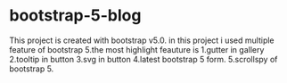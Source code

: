 # bootstrap-5-blog
This project is created with bootstrap v5.0.
in this project i used multiple feature of bootstrap 5.the most highlight feauture is 
1.gutter in gallery 
2.tooltip in button
3.svg in button
4.latest bootstrap 5 form.
5.scrollspy of bootstrap 5.

